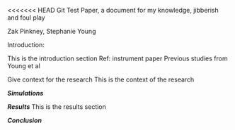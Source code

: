 <<<<<<< HEAD
Git Test Paper, a document for my knowledge, jibberish and foul play


Zak Pinkney, Stephanie Young 


Introduction:

This is the introduction section 
Ref: instrument paper
Previous studies from Young et al


Give context for the research
This is the context of the research 


***Simulations***



***Results***
This is the results section 


***Conclusion***


